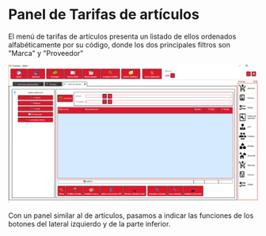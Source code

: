 # Panel de Tarifas de artículos

El menú de tarifas de artículos presenta un listado de ellos ordenados alfabéticamente por su código, donde los dos principales filtros son "Marca" y "Proveedor"

![](../../../../.gitbook/assets/image%20%28386%29.png)

Con un panel similar al de artículos, pasamos a indicar las funciones de los botones del lateral izquierdo y de la parte inferior.

